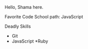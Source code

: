 Hello, Shama here.

Favorite Code School path: JavaScript

Deadly Skills

* Git 
* JavaScript 
*Ruby